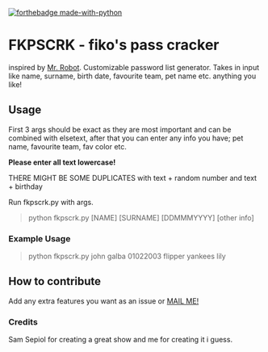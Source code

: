[![forthebadge made-with-python](http://ForTheBadge.com/images/badges/made-with-python.svg)](https://www.python.org/)

# FKPSCRK - fiko's pass cracker

inspired by [Mr. Robot](https://www.youtube.com/watch?v=JMYEr4Bgey4). Customizable password list generator. Takes in input like name, surname, birth date, favourite team, pet name etc. anything you like!

## Usage

First 3 args should be exact as they are most important and can be combined with elsetext,
after that you can enter any info you have; pet name, favourite team, fav color etc.

**Please enter all text lowercase!**
 
THERE MIGHT BE SOME DUPLICATES with text + random number and text + birthday

Run fkpscrk.py with args.
> python fkpscrk.py [NAME] [SURNAME] [DDMMMYYYY] [other info]

### Example Usage
> python fkpscrk.py john galba 01022003 flipper yankees lily

## How to contribute

Add any extra features you want as an issue or [MAIL ME!](mailto:can@gurbuz.co) 

### Credits

Sam Sepiol for creating a great show and me for creating it i guess.
